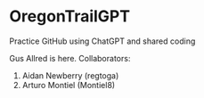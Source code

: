 # OregonTrailGPT
Practice GitHub using ChatGPT and shared coding

Gus Allred is here.
Collaborators:
1. Aidan Newberry (regtoga)
2. Arturo Montiel (Montiel8)